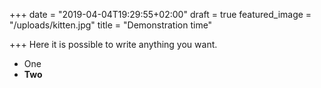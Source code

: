+++
date = "2019-04-04T19:29:55+02:00"
draft = true
featured_image = "/uploads/kitten.jpg"
title = "Demonstration time"

+++
Here it is possible to write anything you want.

* One
* **Two**
